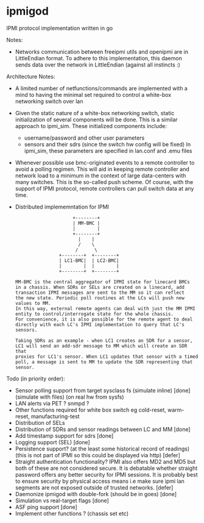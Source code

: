 # ipmigod
IPMI protocol implementation written in go

Notes:
- Networks communication between freeipmi utils and openipmi
  are in LittleEndian format. To adhere to this implementation,
  this daemon sends data over the network in LittleEndian (against
  all instincts :)

Architecture Notes:

- A limited number of netfunctions/commands are implemented
  with a mind to having the minimal set required to control
  a white-box networking switch over lan
- Given the static nature of a white-box networking switch,
  static initialization of several components will be done.
  This is a similar approach to ipmi_sim. These initialized components
  include:
	- username/password and other user parameters
	- sensors and their sdrs (since the switch hw config will be fixed)
  In ipmi_sim, these parameters are specified in lan.conf and .emu files
- Whenever possible use bmc-originated events to a remote controller
  to avoid a polling regimen. This will aid in keeping remote controller
  and network load to a minimum in the context of large data-centers with 
  many switches. This is the so-called push scheme. Of course, with the 
  support of IPMI protocol, remote controllers can pull switch data at any 
  time.
- Distributed implememntation for IPMI
  
                           +--------+
                           | MM-BMC |
                           |        |
                           +--------+
                             |    |
                             /    \
                            /      \
                      +--------+  +--------+
                      | LC1-BMC|  | LC2-BMC|
                      |        |  |        |
                      +--------+  +--------+

      MM-BMC is the central aggregator of IPMI state for linecard BMCs
      in a chassis. When SDRs or SELs are created on a linecard, add
      transaction IPMI messages are sent to the MM so it can reflect
      the new state. Periodic poll routines at the LCs will push new
      values to MM.
      In this way, external remote agents can deal with just the MM IPMI
      entity to control/interrogate state for the whole chassis.
      For convenience, it is also possible for the remote agent to deal
      directly with each LC's IPMI implementation to query that LC's
      sensors.

      Taking SDRs as an example - when LC1 creates an SDR for a sensor,
      LC1 will send an add-sdr message to MM which will create an SDR that
      proxies for LC1's sensor. When LC1 updates that sensor with a timed
      poll, a message is sent to MM to update the SDR representing that
      sensor.
 
Todo (in priority order):
- Sensor polling support from target sysclass fs
  	 (simulate inline)       [done]
  	 (simulate with files)
	 (on real hw from sysfs)
- LAN alerts via PET ? snmpd ?
- Other functions required for white box switch eg cold-reset,
  warm-reset, manufacturing-test
- Distribution of SELs
- Distribution of SDRs and sensor readings between LC and MM [done]
- Add timestamp support for sdrs [done]
- Logging support (SEL) [done]
- Persistence support? (at the least some historical record of readings)
  (this is not part of IPMI so this could be displayed via http) [defer]
- Straight authentication functionality? IPMI also offers MD2 and MD5
  but both of these are not considered secure. It is debatable whether
  straight password offers any better security for IPMI sessions. It
  is probably best to ensure security by physical access means i.e
  make sure ipmi lan segments are not exposed outside of 
  trusted networks. [defer]
- Daemonize ipmigod with double-fork (should be in goes) [done]
- Simulation vs real-target flags [done]
- ASF ping support [done]
- Implement other functions ? (chassis set etc)
